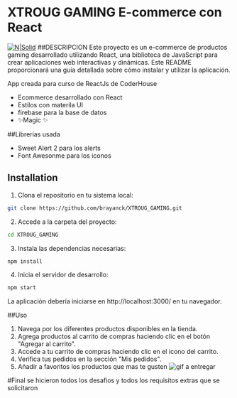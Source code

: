 # XTROUG GAMING E-commerce con React

[![N|Solid](https://encrypted-tbn0.gstatic.com/images?q=tbn:ANd9GcR4Nhtli5aSkLo8igB8oRJM49A8XBx8f15gENCCcuvf80kuqyUOrZ8giQgy4GZ7Ix_sb6c&usqp=CAU)](https://nodesource.com/products/nsolid)
##DESCRIPCION
Este proyecto es un e-commerce de productos gaming desarrollado utilizando React, una biblioteca de JavaScript para crear aplicaciones web interactivas y dinámicas. Este README proporcionará una guía detallada sobre cómo instalar y utilizar la aplicación.

App creada para curso de ReactJs de CoderHouse

- Ecommerce desarrollado con React
- Estilos con materila UI
- firebase para la base de datos
- ✨Magic ✨

##Librerias usada
- Sweet Alert 2 para los alerts
- Font Awesonme para los iconos
## Installation             
1. Clona el repositorio en tu sistema local:
```bash
git clone https://github.com/brayanck/XTROUG_GAMING.git
```
2. Accede a la carpeta del proyecto:
```bash
cd XTROUG_GAMING
```
3. Instala las dependencias necesarias:
```bash
npm install
```
4. Inicia el servidor de desarrollo:
```bash
npm start

```
La aplicación debería iniciarse en http://localhost:3000/ en tu navegador.

##Uso
1. Navega por los diferentes productos disponibles en la tienda.
2. Agrega productos al carrito de compras haciendo clic en el botón "Agregar al carrito".
3. Accede a tu carrito de compras haciendo clic en el icono del carrito.
4. Verifica tus pedidos en la sección "Mis pedidos".
5. Añadir a favoritos los productos que mas te gusten
![gif a entregar](https://user-images.githubusercontent.com/86504383/217944178-cd0a0b9b-cc57-43ce-81e3-20f342aa748a.gif)

#Final 
se hicieron todos los desafios y todos los requisitos extras que se solicitaron
